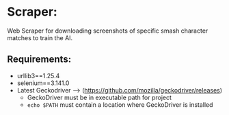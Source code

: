 # Scraper:
Web Scraper for downloading screenshots of specific smash character matches to train the AI.

## Requirements:
* urllib3==1.25.4
* selenium==3.141.0
* Latest Geckodriver --> (https://github.com/mozilla/geckodriver/releases)
	* GeckoDriver must be in executable path for project
	* `echo $PATH` must contain a location where GeckoDriver is installed



